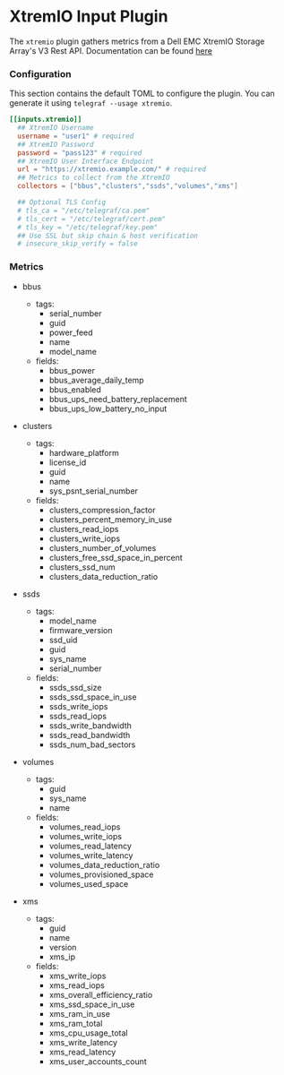 # XtremIO Input Plugin

The `xtremio` plugin gathers metrics from a Dell EMC XtremIO Storage Array's V3 Rest API. Documentation can be found [here](https://dl.dell.com/content/docu96624_xtremio-storage-array-x1-and-x2-cluster-types-with-xms-6-3-0-to-6-3-3-and-xios-4-0-15-to-4-0-31-and-6-0-0-to-6-3-3-restful-api-3-x-guide.pdf?language=en_us)
### Configuration

This section contains the default TOML to configure the plugin.  You can
generate it using `telegraf --usage xtremio`.

```toml
[[inputs.xtremio]]
  ## XtremIO Username
  username = "user1" # required
  ## XtremIO Password
  password = "pass123" # required
  ## XtremIO User Interface Endpoint
  url = "https://xtremio.example.com/" # required
  ## Metrics to collect from the XtremIO
  collectors = ["bbus","clusters","ssds","volumes","xms"]

  ## Optional TLS Config
  # tls_ca = "/etc/telegraf/ca.pem"
  # tls_cert = "/etc/telegraf/cert.pem"
  # tls_key = "/etc/telegraf/key.pem"
  ## Use SSL but skip chain & host verification
  # insecure_skip_verify = false
```

### Metrics

- bbus
  - tags:
    - serial_number
    - guid
    - power_feed
    - name
    - model_name
  - fields:
    - bbus_power
    - bbus_average_daily_temp
    - bbus_enabled
    - bbus_ups_need_battery_replacement
    - bbus_ups_low_battery_no_input

- clusters
  - tags:
    - hardware_platform
    - license_id
    - guid
    - name
    - sys_psnt_serial_number
  - fields:
    - clusters_compression_factor
    - clusters_percent_memory_in_use
    - clusters_read_iops
    - clusters_write_iops
    - clusters_number_of_volumes
    - clusters_free_ssd_space_in_percent
    - clusters_ssd_num
    - clusters_data_reduction_ratio

- ssds
  - tags:
    - model_name
    - firmware_version
    - ssd_uid
    - guid
    - sys_name
    - serial_number
  - fields:
    - ssds_ssd_size
    - ssds_ssd_space_in_use
    - ssds_write_iops
    - ssds_read_iops
    - ssds_write_bandwidth
    - ssds_read_bandwidth
    - ssds_num_bad_sectors

- volumes
  - tags:
    - guid
    - sys_name
    - name
  - fields:
    - volumes_read_iops
    - volumes_write_iops
    - volumes_read_latency
    - volumes_write_latency
    - volumes_data_reduction_ratio
    - volumes_provisioned_space
    - volumes_used_space

- xms
  - tags:
    - guid
    - name
    - version
    - xms_ip
  - fields:
    - xms_write_iops
    - xms_read_iops
    - xms_overall_efficiency_ratio
    - xms_ssd_space_in_use
    - xms_ram_in_use
    - xms_ram_total
    - xms_cpu_usage_total
    - xms_write_latency
    - xms_read_latency
    - xms_user_accounts_count
